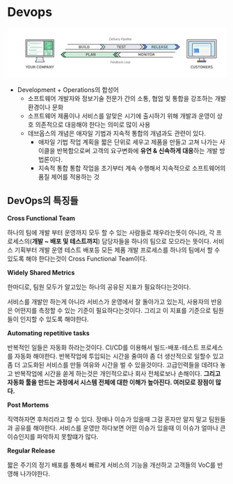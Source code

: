 # Devops

![Untitled](./assets/devops.png)

- Development + Operations의 합성어
  - 소프트웨어 개발자와 정보기술 전문가 간의 소통, 협업 및 통합을 강조하는 개발 환경이나 문화
  - 소프트웨어 제품이나 서비스를 알맞은 시기에 출시하기 위해 개발과 운영이 상호 의존적으로 대응해야 한다는 의미로 많이 사용
  - 데브옵스의 개념은 애자일 기법과 지속적 통합의 개념과도 관련이 있다.
    - 애자일 기법
      작업 계획을 짧은 단위로 세우고 제품을 만들고 고쳐 나가는 사이클을 반복함으로써 고객의 요구변화에 **유연 & 신속하게 대응**하는 개발 방법론이다.
    - 지속적 통합
      통합 작업을 초기부터 계속 수행해서 지속적으로 소프트웨어의 품질 제어를 적용하는 것

## **DevOps의 특징들**

**Cross Functional Team**

하나의 팀에 개발 부터 운영까지 모두 할 수 있는 사람들로 채우라는뜻이 아니라, 각 프로세스의(**개발 ~ 배포 및 테스트까지**) 담당자들을 하나의 팀으로 모으라는 뜻이다. 서비스 기획부터 개발 운영 테스트 배포등 모든 제품 개발 프로세스를 하나의 팀에서 할 수 있도록 해야 한다는것이 Cross Functional Team이다.

**Widely Shared Metrics**

한마디로, 팀원 모두가 알고있는 하나의 공유된 지표가 필요하다는것이다.

서비스를 개발만 하는게 아니라 서비스가 운영에서 잘 돌아가고 있는지, 사용자의 반응은 어떤지를 측정할 수 있는 기준이 필요하다는것이다. 그리고 이 지표를 기준으로 팀원들이 인지할 수 있도록 해야한다.

**Automating repetitive tasks**

반복적인 일들은 자동화 하라는것이다. CI/CD를 이용해서 빌드-배포-테스트 프로세스를 자동화 해야한다. 반복작업에 투입되는 시간을 줄여야 좀 더 생산적으로 일할수 있고 좀 더 고도화된 서비스를 만들 여유와 시간을 벌 수 있을것이다. 고급인력들을 데려다 놓고 반복작업에 시간을 쏟게 하는것은 개인적으로나 회사 전체로보나 손해이다. **그리고 자동화 툴을 만드는 과정에서 시스템 전체에 대한 이해가 높아진다. 여러모로 장점이 많다.**

**Post Mortems**

직역하자면 후처리라고 할 수 있다. 장애나 이슈가 있을때 그걸 혼자만 알지 말고 팀원들과 공유를 해야한다. 서비스를 운영만 하다보면 어떤 이슈가 있을때 이 이슈가 얼마나 큰 이슈인지를 파악하지 못할떄가 많다.

**Regular Release**

짧은 주기의 정기 배포를 통해서 빠르게 서비스의 기능을 개선하고 고객들의 VoC를 반영해 나가야한다.
